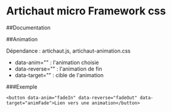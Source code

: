 # Artichaut micro Framework css

##Documentation

##Animation

Dépendance : artichaut.js, artichaut-animation.css

* data-anim="" : l'animation choisie
* data-reverse="" : l'animation de fin
* data-target="" : cible de l'animation

###Exemple

    <button data-anim="fadeIn" data-reverse="fadeOut" data-target="animFade">Lien vers une animation</button>

